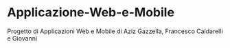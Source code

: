 # Applicazione-Web-e-Mobile
Progetto di Applicazioni Web e Mobile di Aziz Gazzella, Francesco Caldarelli e Giovanni 
